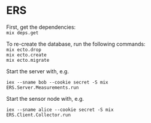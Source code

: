 # ERS

First, get the dependencies:  
`mix deps.get`

To re-create the database, run the following commands:  
`mix ecto.drop`  
`mix ecto.create`  
`mix ecto.migrate`   

Start the server with, e.g. 

`iex --sname bob --cookie secret -S mix`  
`ERS.Server.Measurements.run`

Start the sensor node with, e.g. 

`iex --sname alice --cookie secret -S mix`  
`ERS.Client.Collector.run`
